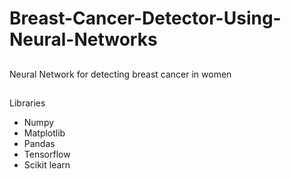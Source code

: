 # Breast-Cancer-Detector-Using-Neural-Networks

##
Neural Network for detecting breast cancer in women

##
Libraries
* Numpy
* Matplotlib
* Pandas
* Tensorflow
* Scikit learn
